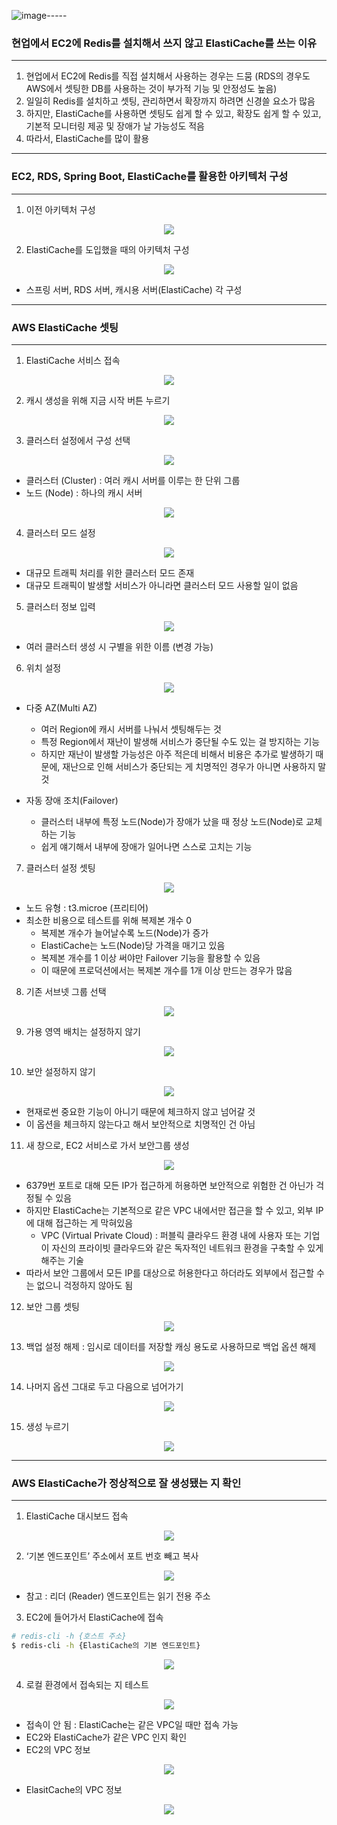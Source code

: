 ![image](https://github.com/user-attachments/assets/11986577-acf4-4de2-b793-569572269ee1)-----
### 현업에서 EC2에 Redis를 설치해서 쓰지 않고 ElastiCache를 쓰는 이유 
-----
1. 현업에서 EC2에 Redis를 직접 설치해서 사용하는 경우는 드뭄 (RDS의 경우도 AWS에서 셋팅한 DB를 사용하는 것이 부가적 기능 및 안정성도 높음)
2. 일일히 Redis를 설치하고 셋팅, 관리하면서 확장까지 하려면 신경쓸 요소가 많음
3. 하지만, ElastiCache를 사용하면 셋팅도 쉽게 할 수 있고, 확장도 쉽게 할 수 있고, 기본적 모니터링 제공 및 장애가 날 가능성도 적음
4. 따라서, ElastiCache를 많이 활용

-----
### EC2, RDS, Spring Boot, ElastiCache를 활용한 아키텍처 구성
-----
1. 이전 아키텍처 구성
<div align="center">
<img src="https://github.com/user-attachments/assets/4221cdfb-edfa-47fd-a319-aa68caba8215">
</div>

2. ElastiCache를 도입했을 때의 아키텍처 구성
<div align="center">
<img src="https://github.com/user-attachments/assets/fa8558c4-0853-48c0-91eb-867164c64b44">
</div>

  - 스프링 서버, RDS 서버, 캐시용 서버(ElastiCache) 각 구성
    
-----
### AWS ElastiCache 셋팅
-----
1. ElastiCache 서비스 접속
<div align="center">
<img src="https://github.com/user-attachments/assets/57af47d8-56c8-436f-be39-f511c7521ef5">
</div>

2. 캐시 생성을 위해 지금 시작 버튼 누르기
<div align="center">
<img src="https://github.com/user-attachments/assets/c0e95e05-7a74-48c7-a8dd-003999eb8668">
</div>

3. 클러스터 설정에서 구성 선택
<div align="center">
<img src="https://github.com/user-attachments/assets/104cfd2b-e593-44d5-9171-cef010b807b2">
</div>

  - 클러스터 (Cluster) : 여러 캐시 서버를 이루는 한 단위 그룹
  - 노드 (Node) : 하나의 캐시 서버
<div align="center">
<img src="https://github.com/user-attachments/assets/ad1d5e6d-7cb6-4ae0-8cf0-7296100e2aea">
</div>


4. 클러스터 모드 설정
<div align="center">
<img src="https://github.com/user-attachments/assets/c7970399-5ce2-4eec-bdb6-39846484c9c1">
</div>

  - 대규모 트래픽 처리를 위한 클러스터 모드 존재
  - 대규모 트래픽이 발생할 서비스가 아니라면 클러스터 모드 사용할 일이 없음

5. 클러스터 정보 입력
<div align="center">
<img src="https://github.com/user-attachments/assets/07dfa00d-95ad-4908-b094-512fff873124">
</div>

  - 여러 클러스터 생성 시 구별을 위한 이름 (변경 가능)

6. 위치 설정
<div align="center">
<img src="https://github.com/user-attachments/assets/f57464dc-79f2-4d86-9033-26250bb5fd2c">
</div>

 - 다중 AZ(Multi AZ)
   + 여러 Region에 캐시 서버를 나눠서 셋팅해두는 것
   + 특정 Region에서 재난이 발생해 서비스가 중단될 수도 있는 걸 방지하는 기능
   + 하지만 재난이 발생할 가능성은 아주 적은데 비해서 비용은 추가로 발생하기 때문에, 재난으로 인해 서비스가 중단되는 게 치명적인 경우가 아니면 사용하지 말 것

  - 자동 장애 조치(Failover)
    + 클러스터 내부에 특정 노드(Node)가 장애가 났을 때 정상 노드(Node)로 교체하는 기능
    + 쉽게 얘기해서 내부에 장애가 일어나면 스스로 고치는 기능

7. 클러스터 설정 셋팅
<div align="center">
<img src="https://github.com/user-attachments/assets/839e9b2e-0b76-4fe5-a28c-bcc5bcb4d321">
</div>

  - 노드 유형 : t3.microe (프리티어)
  - 최소한 비용으로 테스트를 위해 복제본 개수 0
    + 복제본 개수가 늘어날수록 노드(Node)가 증가
    + ElastiCache는 노드(Node)당 가격을 매기고 있음
    + 복제본 개수를 1 이상 써야만 Failover 기능을 활용할 수 있음
    + 이 때문에 프로덕션에서는 복제본 개수를 1개 이상 만드는 경우가 많음

8. 기존 서브넷 그룹 선택
<div align="center">
<img src="https://github.com/user-attachments/assets/4d37e3dd-5535-44d9-bce0-99cf19030887">
</div>

9. 가용 영역 배치는 설정하지 않기
<div align="center">
<img src="https://github.com/user-attachments/assets/f8d5ac23-f2bb-4ec4-b576-dcef11058708">
</div>

10. 보안 설정하지 않기
<div align="center">
<img src="https://github.com/user-attachments/assets/8d31c693-3082-4fc7-a8ba-2763fe8f58c7">
</div>

  - 현재로썬 중요한 기능이 아니기 때문에 체크하지 않고 넘어갈 것
  - 이 옵션을 체크하지 않는다고 해서 보안적으로 치명적인 건 아님

11. 새 창으로, EC2 서비스로 가서 보안그룹 생성
<div align="center">
<img src="https://github.com/user-attachments/assets/98f9e8a4-6825-4338-8379-01161e1cc554">
</div>

   - 6379번 포트로 대해 모든 IP가 접근하게 허용하면 보안적으로 위험한 건 아닌가 걱정될 수 있음
   - 하지만 ElastiCache는 기본적으로 같은 VPC 내에서만 접근을 할 수 있고, 외부 IP에 대해 접근하는 게 막혀있음
      + VPC (Virtual Private Cloud) : 퍼블릭 클라우드 환경 내에 사용자 또는 기업이 자신의 프라이빗 클라우드와 같은 독자적인 네트워크 환경을 구축할 수 있게 해주는 기술
   - 따라서 보안 그룹에서 모든 IP를 대상으로 허용한다고 하더라도 외부에서 접근할 수는 없으니 걱정하지 않아도 됨

12. 보안 그룹 셋팅
<div align="center">
<img src="https://github.com/user-attachments/assets/4640c375-50b1-446f-a5e3-23855d8267ea">
</div>

13. 백업 설정 해제 : 임시로 데이터를 저장할 캐싱 용도로 사용하므로 백업 옵션 해제
<div align="center">
<img src="https://github.com/user-attachments/assets/d979cf76-9937-4a01-94f1-4794ba657440">
</div>

14. 나머지 옵션 그대로 두고 다음으로 넘어가기
<div align="center">
<img src="https://github.com/user-attachments/assets/9e6c44c1-cdcd-417e-b117-2738505e697d">
</div>

15. 생성 누르기
<div align="center">
<img src="https://github.com/user-attachments/assets/5c000ddd-daf5-4737-8bdf-d4ede4ced490">
</div>

-----
### AWS ElastiCache가 정상적으로 잘 생성됐는 지 확인
-----
1. ElastiCache 대시보드 접속
<div align="center">
<img src="https://github.com/user-attachments/assets/2f4acb75-a128-4e98-b505-e3c55dec9e6a">
</div>

2. ‘기본 엔드포인트’ 주소에서 포트 번호 빼고 복사
<div align="center">
<img src="https://github.com/user-attachments/assets/499b5cf0-2c2a-40f0-902c-c1c6a96161c1">
</div>

  - 참고 : 리더 (Reader) 엔드포인트는 읽기 전용 주소

3. EC2에 들어가서 ElastiCache에 접속
```bash
# redis-cli -h {호스트 주소}
$ redis-cli -h {ElastiCache의 기본 엔드포인트}
```
<div align="center">
<img src="https://github.com/user-attachments/assets/f473a42a-d253-4260-9334-9a98d900ee57">
</div>


4. 로컬 환경에서 접속되는 지 테스트
<div align="center">
<img src="https://github.com/user-attachments/assets/1b9be07f-4683-4f02-8264-dc4f4c8303d0">
</div>

  - 접속이 안 됨 : ElastiCache는 같은 VPC일 때만 접속 가능
  - EC2와 ElastiCache가 같은 VPC 인지 확인
  - EC2의 VPC 정보
<div align="center">
<img src="https://github.com/user-attachments/assets/bea29231-d383-47f3-84ba-0632e9abf963">
</div>

  - ElasitCache의 VPC 정보
<div align="center">
<img src="https://github.com/user-attachments/assets/aeaa045b-1be5-4442-9be5-f904aefada20">
</div>
